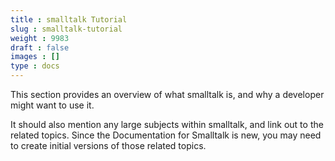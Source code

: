```yaml
---
title : smalltalk Tutorial
slug : smalltalk-tutorial
weight : 9983
draft : false
images : []
type : docs
---
```


This section provides an overview of what smalltalk is, and why a developer might want to use it.

It should also mention any large subjects within smalltalk, and link out to the related topics.  Since the Documentation for Smalltalk is new, you may need to create initial versions of those related topics.

